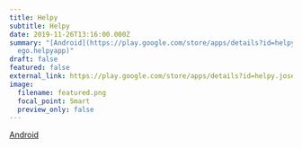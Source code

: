 ```yaml
---
title: Helpy
subtitle: Helpy
date: 2019-11-26T13:16:00.000Z
summary: "[Android](https://play.google.com/store/apps/details?id=helpy.josedih\
  ego.helpyapp)"
draft: false
featured: false
external_link: https://play.google.com/store/apps/details?id=helpy.josedihego.helpyapp
image:
  filename: featured.png
  focal_point: Smart
  preview_only: false
---
```

[Android](https://play.google.com/store/apps/details?id=helpy.josedihego.helpyapp)